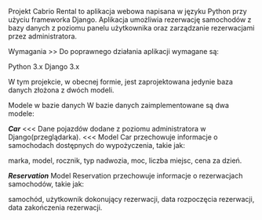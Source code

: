 Projekt Cabrio Rental to aplikacja webowa napisana w języku Python przy użyciu frameworka Django. 
Aplikacja umożliwia rezerwację samochodów z bazy danych z poziomu panelu użytkownika oraz zarządzanie rezerwacjami przez administratora.

Wymagania >>
Do poprawnego działania aplikacji wymagane są:

Python 3.x
Django 3.x

W tym projekcie, w obecnej formie, jest zaprojektowana jedynie baza danych złożona z dwóch modeli. 

Modele w bazie danych
W bazie danych zaimplementowane są dwa modele:


***Car*** <<< Dane pojazdów dodane z poziomu administratora w Django(przeglądarka). <<<
Model Car przechowuje informacje o samochodach dostępnych do wypożyczenia, takie jak:

marka,
model,
rocznik,
typ nadwozia,
moc,
liczba miejsc,
cena za dzień.


***Reservation***
Model Reservation przechowuje informacje o rezerwacjach samochodów, takie jak:

samochód,
użytkownik dokonujący rezerwacji,
data rozpoczęcia rezerwacji,
data zakończenia rezerwacji.
